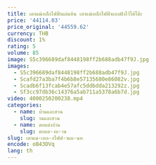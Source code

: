 ```yaml
---
title: เตาแม่เหล็กไฟฟ้าแผ่นหิน เตาแม่เหล็กไฟฟ้าแบบฝังไว้ใต้โต๊ะ
price: '44114.03'
price_original: '44559.62'
currency: THB
discount: 1%
rating: 5
volume: 85
image: S5c396689daf8448198ff2b688adb47f9J.jpg
images:
  - S5c396689daf8448198ff2b688adb47f9J.jpg
  - Scafd27a3ba7f4b6b8e57135680e86082v.jpg
  - Scadb6f13fcab4e57afc5ddbdda213292z.jpg
  - Sf3cc97db36c14376a5ab711a5378a6b7d.jpg
video: 4000250200238.mp4
categories:
  - name: บ้านและสวน
    slug: านและสวน
  - name: ตกแต่งบ้าน
    slug: ตกแต-งบ-าน
slug: เตาแม-เหล-กไฟฟ-าแผ-นห
encode: oB43DVq
lang: th
---
```

  
